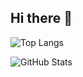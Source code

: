 ## Hi there 👋



![Top Langs](https://github-readme-stats.vercel.app/api/top-langs/?username=bethmannRolf&layout=compact)



![GitHub Stats](https://github-readme-stats.vercel.app/api?username=bethmannRolf&show_icons=true)


<!--
**bethmannRolf/bethmannRolf** is a ✨ _special_ ✨ repository because its `README.md` (this file) appears on your GitHub profile.

Here are some ideas to get you started:

- 🔭 I’m currently working on ...
- 🌱 I’m currently learning ...
- 👯 I’m looking to collaborate on ...
- 🤔 I’m looking for help with ...
- 💬 Ask me about ...
- 📫 How to reach me: ...
- 😄 Pronouns: ...
- ⚡ Fun fact: ...
-->

